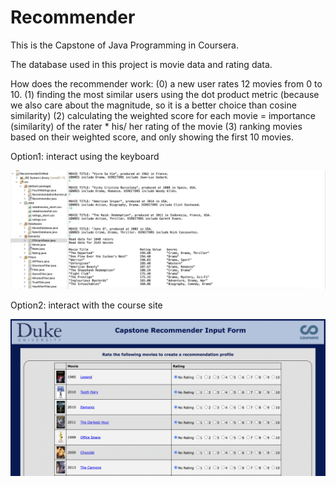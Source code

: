 # Recommender

This is the Capstone of Java Programming in Coursera. 


The database used in this project is movie data and rating data. 

How does the recommender work: (0) a new user rates 12 movies from 0 to 10. (1) finding the most similar users using the dot product metric (because we also care about the magnitude, so it is a better choice than cosine similarity) (2) calculating the weighted score for each movie  = importance (similarity) of the rater * his/ her rating of the movie (3) ranking movies based on their weighted score, and only showing the first 10 movies.

Option1: interact using the keyboard


![Alt text](Keyboard-Interactions.png)

Option2: interact with the course site


![Alt text](Course-Site-Integration.png)
